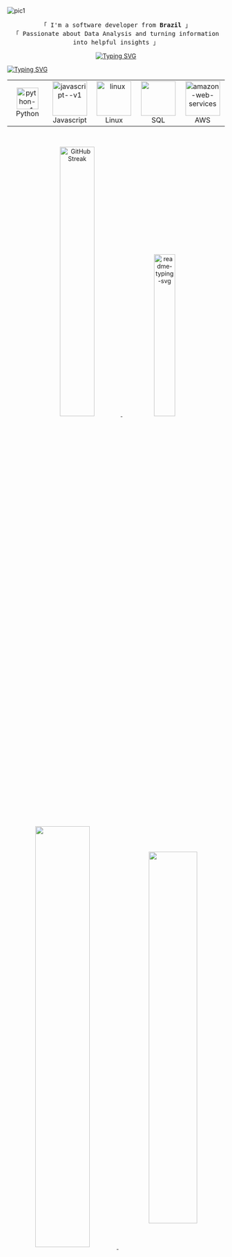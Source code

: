 <!-- banner -->
![pic1](https://github.com/halfrost/halfrost/blob/master/icons/header_1.png)

<!-- texto de welcome -->
 <p align="center">
        <samp>
                「 I'm a software developer from <b>Brazil</b> 」
                <br>
                「 Passionate about Data Analysis and turning information into helpful insights</b> 」
                <br>
        </samp>
 </p>

<!-- frase -->
<p align = center>
<a href="https://git.io/typing-svg"><img src="https://readme-typing-svg.herokuapp.com?font=Roboto&weight=700&size=15&letterSpacing=&duration=3000&pause=800&color=FFFFFF&width=435&lines=%22I+have+not+failed.+I%E2%80%99ve+just+found+10%2C000+ways+that+won%E2%80%99t+work%22" alt="Typing SVG" /></a>
</p>

<!-- texto tools & tech-->
<a href="https://git.io/typing-svg"><img src="https://readme-typing-svg.herokuapp.com?font=Roboto&weight=700&size=23&duration=1&pause=100000&color=FFA4C7&width=435&lines=Tools+%26+tech+I've+worked+with+%F0%9F%94%A7" alt="Typing SVG" /></a>

<!-- tabela -->
<table align="center">
    <tr>
        <td align="center" width="90">
            <img width="50" height="50" src="https://img.icons8.com/ios/80/FFA4C7/python--v1.png" alt="python--v1"/>
            <br>Python
        </td>
        <td align="center" width="90">
            <img width="80" height="80" src="https://img.icons8.com/ios/80/FFA4C7/javascript--v1.png" alt="javascript--v1"/>
            <br>Javascript
        </td>
        <td align="center" width="90">
            <img width="80" height="80" src="https://img.icons8.com/ios-filled/80/FFA4C7/linux.png" alt="linux"/>
            <br>Linux
        </td>
        <td align="center" width="90">
            <img width="80" height="80" src="https://img.icons8.com/?size=80&id=3767&format=png&color=FFA4C7"/>
            <br>SQL
        </td>
        <td align="center" width="90">
            <img width="80" height="80" src="https://img.icons8.com/material-sharp/80/FFA4C7/amazon-web-services.png" alt="amazon-web-services"/>
            <br>AWS
        </td>
    </tr>
</table>


<!-- status do github -->
<br>
<div>
  <p align="center">
    <a href="https://git.io/streak-stats">
      <img height="auto" width="40%" src="https://github-readme-streak-stats.herokuapp.com?user=itscypriano&theme=omni&background=00000000&border=FFA4C7&ring=FFA4C7&stroke=FFA4C7&fire=FFA4C7&currStreakNum=FF4BB4&sideNums=FF4BB4&currStreakLabel=FF4BB4&dates=FF4BB4" alt="GitHub Streak" />
    </a>
    &nbsp;&nbsp;&nbsp;&nbsp; <!-- Espaço entre as imagens -->
    <img height="auto" width="31%" src="https://github-readme-stats.vercel.app/api/top-langs/?username=itscypriano&layout=compact&cardType=github&bg_color=00000000&Text=000&title_color=FFA4C7FF&border_color=FFA4C7&card_width=200&hide=jupyter%20notebook" alt="readme-typing-svg">
  </p>
</div>


<!-- repositórios favoritos -->

<p align="center">
 <a href="https://github.com/itscypriano/projetinhos">
  <img width='50%' align="center" src="https://github-readme-stats.vercel.app/api/pin/?username=itscypriano&repo=projetinhos&border_color=FFA4C7&bg_color=0D1117&title_color=FFA4C7&text_color=8B949E&icon_color=FFA4C7" />
 </a>
<span>&nbsp;</span>
 <a href="https://github.com/itscypriano/oracle-next-education">
  <img width='47%' align="center" src="https://github-readme-stats.vercel.app/api/pin/?username=itscypriano&repo=oracle-next-education&border_color=FFA4C7&bg_color=0D1117&title_color=FFA4C7&text_color=8B949E&icon_color=FFA4C7" />
 </a>
</p>
